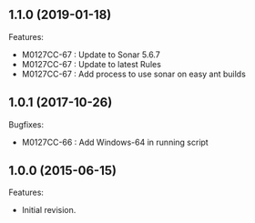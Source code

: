 ## 1.1.0 (2019-01-18)
Features:
  * M0127CC-67 : Update to Sonar 5.6.7
  * M0127CC-67 : Update to latest Rules
  * M0127CC-67 : Add process to use sonar on easy ant builds
 
## 1.0.1 (2017-10-26)
Bugfixes:
  * M0127CC-66 : Add Windows-64 in running script
   
## 1.0.0 (2015-06-15)
Features:
  * Initial revision.

<!--
	Markdown
	
	Copyright 2015-2019 IS2T. All rights reserved.
	IS2T PROPRIETARY. Use is subject to license terms.
-->